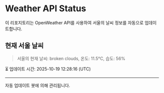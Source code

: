 
# Weather API Status

이 리포지토리는 OpenWeather API를 사용하여 서울의 날씨 정보를 자동으로 업데이트합니다.

## 현재 서울 날씨
> 서울의 현재 날씨: broken clouds, 온도: 11.5°C, 습도: 56%

⏳ 업데이트 시간: 2025-10-19 12:28:16 (UTC)

---
자동 업데이트 봇에 의해 관리됩니다.
